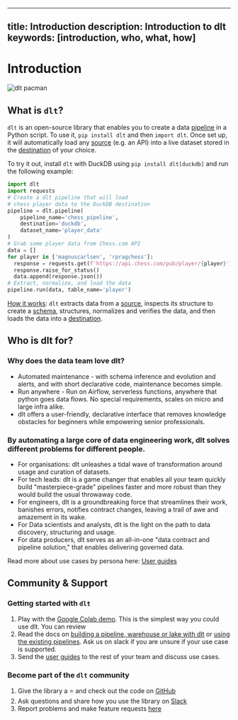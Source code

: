 
---
title: Introduction
description: Introduction to dlt
keywords: [introduction, who, what, how]
---

# Introduction

![dlt pacman](/img/dlt-pacman.gif)

## What is `dlt`?

`dlt` is an open-source library that enables you to create a data [pipeline](./general-usage/glossary.md#pipeline) in a Python script. To use it, `pip install dlt` and then `import dlt`. Once set up, it will automatically load any [source](./general-usage/glossary.md#source) (e.g. an API) into a live dataset stored in the [destination](./general-usage/glossary.md#destination) of your choice.

To try it out, install `dlt` with DuckDB using `pip install dlt[duckdb]` and run the following example:
```python
import dlt
import requests
# Create a dlt pipeline that will load
# chess player data to the DuckDB destination
pipeline = dlt.pipeline(
    pipeline_name='chess_pipeline',
    destination='duckdb',
    dataset_name='player_data'
)
# Grab some player data from Chess.com API
data = []
for player in ['magnuscarlsen', 'rpragchess']:
  response = requests.get(f'https://api.chess.com/pub/player/{player}')
  response.raise_for_status()
  data.append(response.json())
# Extract, normalize, and load the data
pipeline.run(data, table_name='player')
```

[How it works](./reference/how-dlt-works.md): `dlt` extracts data from a [source](./general-usage/glossary.md#source), inspects its structure to create a [schema](general-usage/glossary.md#schema), structures, normalizes and verifies the data,
and then loads the data into a [destination](./general-usage/glossary.md#destination).

## Who is dlt for?


### Why does the data team love dlt?
* Automated maintenance - with schema inference and evolution and alerts, and with short declarative code, maintenance becomes simple.
* Run anywhere - Run on Airflow, serverless functions, anywhere that python goes data flows. No special requirements, scales on micro and large infra alike.
* dlt offers a user-friendly, declarative interface that removes knowledge obstacles for beginners while empowering senior professionals.

### By automating a large core of data engineering work, dlt solves different problems for different people.
- For organisations: dlt unleashes a tidal wave of transformation around usage and curation of datasets.
- For tech leads: dlt is a game changer that enables all your team quickly build "masterpiece-grade" pipelines faster and more robust than they would build the usual throwaway code.
- For engineers, dlt is a groundbreaking force that streamlines their work, banishes errors, notifies contract changes, leaving a trail of awe and amazement in its wake.
- For Data scientists and analysts, dlt is the light on the path to data discovery, structuring and usage.
- For data producers, dlt serves as an all-in-one "data contract and pipeline solution," that enables delivering governed data.

Read more about use cases by persona here: [User guides](user-guides)

## Community & Support

### Getting started with `dlt`

1. Play with the [Google Colab demo](https://colab.research.google.com/drive/1NfSB1DpwbbHX9_t5vlalBTf13utwpMGx?usp=sharing). This is the simplest way you could use dlt. You can review
2. Read the docs on [building a pipeline, warehouse or lake with dlt](../getting-started) or [using the existing pipelines](../dlt-ecosystem/pipelines). Ask us on slack if you are unsure if your use case is supported.
3. Send the [user guides](user-guides) to the rest of your team and discuss use cases.

### Become part of the `dlt` community
1. Give the library a ⭐ and check out the code on [GitHub](https://github.com/dlt-hub/dlt)
2. Ask questions and share how you use the library on [Slack](https://join.slack.com/t/dlthub-community/shared_invite/zt-1slox199h-HAE7EQoXmstkP_bTqal65g)
3. Report problems and make feature requests [here](https://github.com/dlt-hub/dlt/issues/new)